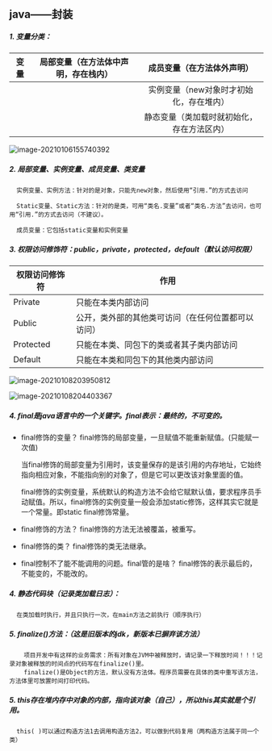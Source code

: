## java——封装

##### 1. 变量分类：

| 变量 | 局部变量（在方法体中声明，存在栈内） |         成员变量（在方法体外声明）         |
| :--: | :----------------------------------: | :----------------------------------------: |
|      |                                      |  实例变量（new对象时才初始化，存在堆内）   |
|      |                                      | 静态变量（类加载时就初始化，存在方法区内） |

   ![image-20210106155740392](/Users/jackiez/学海/Java开发笔记/picture/内存空间中static变量.png)

   

##### 2. 局部变量、实例变量、成员变量、类变量

      实例变量、实例方法：针对的是对象，只能先new对象，然后使用“引用.”的方式去访问
    
      Static变量、Static方法：针对的是类，可用“类名.变量”或者“类名.方法”去访问，也可用“引用.”的方式去访问（不建议）。
    
      成员变量：它包括static变量和实例变量

 







##### 3. 权限访问修饰符：public，private，protected，default（默认访问权限）

| 权限访问修饰符 | 作用                                               |
| -------------- | -------------------------------------------------- |
| Private        | 只能在本类内部访问                                 |
| Public         | 公开，类外部的其他类可访问（在任何位置都可以访问） |
| Protected      | 只能在本类、同包下的类或者其子类内部访问           |
| Default        | 只能在本类和同包下的其他类内部访问                 |

![image-20210108203950812](/Users/jackiez/学海/Java开发笔记/picture/访问权限修饰符.png)

![image-20210108204403367](/Users/jackiez/学海/Java开发笔记/picture/访问控制权限修饰符可修饰什么？.png)

##### 4. final是java语言中的一个关键字。final表示：最终的，不可变的。

- final修饰的变量？
  final修饰的局部变量，一旦赋值不能重新赋值。(只能赋一次值)

  当final修饰的局部变量为引用时，该变量保存的是该引用的内存地址，它始终指向相应对象，不能指向别的对象了，但是它可以更改该对象里面的值。

  final修饰的实例变量，系统默认的构造方法不会给它赋默认值，要求程序员手动赋值。所以，final修饰的实例变量一般会添加static修饰，这样其实它就是一个常量。即static final修饰常量。

- final修饰的方法？
  final修饰的方法无法被覆盖，被重写。

- final修饰的类？
  final修饰的类无法继承。

- final控制不了能不能调用的问题。final管的是啥？
  final修饰的表示最后的，不能变的，不能改的。

##### 4. 静态代码块（记录类加载日志）：

      在类加载时执行，并且只执行一次，在main方法之前执行（顺序执行）

#####  5. finalize()方法：（这是旧版本的jdk，新版本已摒弃该方法）

```
	项目开发中有这样的业务需求：所有对象在JVM中被释放时，请记录一下释放时间！！！记录对象被释放的时间点的代码写在finalize()里。
	finalize()是Object的方法，默认没有方法体。程序员需要在具体的类中重写该方法，方法体里可放置时间打印代码。
```




##### 5. this存在堆内存中对象的内部，指向该对象（自己），所以this其实就是个引用。

      this( )可以通过构造方法1去调用构造方法2，可以做到代码复用（两构造方法属于同一个类）


